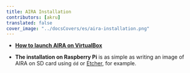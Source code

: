 ```yaml
---
title: AIRA Installation
contributors: [akru]
translated: false
cover_image: "../docsCovers/es/aira-installation.png"
---
```


- [**How to launch AIRA on VirtualBox**](/docs/aira-installation-on-vb/)

- **The installation on Raspberry Pi** is as simple as writing an image of AIRA on SD card using `dd` or [Etcher](https://www.balena.io/etcher/), for example.


